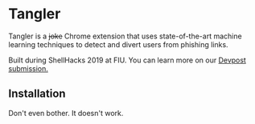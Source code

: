 # Tangler
Tangler is a ~~joke~~ Chrome extension that uses state-of-the-art machine learning techniques to detect and divert users from phishing links.

Built during ShellHacks 2019 at FIU. You can learn more on our [Devpost submission.](https://devpost.com/software/tangler-53n1r4)

## Installation
Don't even bother. It doesn't work. 
